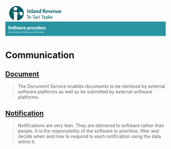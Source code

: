 ![IRD logo](Images/IRlogo.gif)
![Software Dev](Images/SoftwareDev.png)

# Communication

## [Document](./Service%20-%20Document/)
> The Document Service enables documents to be retrieved by external software platforms as well as be submitted by external software platforms. 

## [Notification](./Service%20-%20Notification/)
> Notifications are very lean. They are delivered to software rather than people. It is the responsibility of the software to prioritise, filter and decide when and how to respond to each notification using the data within it.
